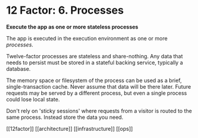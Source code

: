 # 12 Factor: 6. Processes
**Execute the app as one or more stateless processes**

The app is executed in the execution environment as one or more _processes_.

Twelve-factor processes are stateless and share-nothing. Any data that needs to persist must be stored in a stateful backing service, typically a database.

The memory space or filesystem of the process can be used as a brief, single-transaction cache. Never assume that data will be there later. Future requests may be served by a different process, but even a single process could lose local state.

Don't rely on 'sticky sessions' where requests from a visitor is routed to the same process. Instead store the data you need.

[[12factor]]
[[architecture]]
[[infrastructure]]
[[ops]]